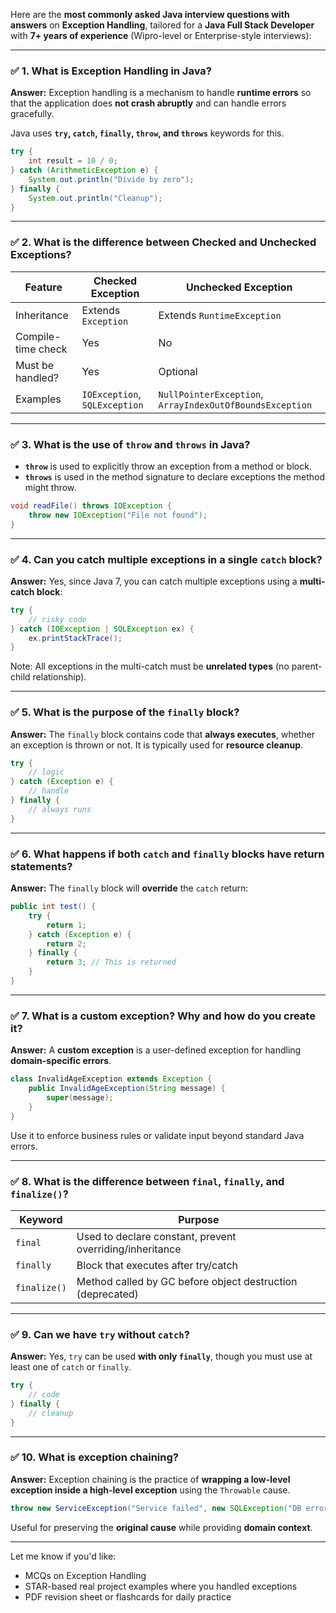 Here are the **most commonly asked Java interview questions with answers** on **Exception Handling**, tailored for a **Java Full Stack Developer** with **7+ years of experience** (Wipro-level or Enterprise-style interviews):

---

### ✅ **1. What is Exception Handling in Java?**

**Answer:**
Exception handling is a mechanism to handle **runtime errors** so that the application does **not crash abruptly** and can handle errors gracefully.

Java uses **`try`, `catch`, `finally`, `throw`, and `throws`** keywords for this.

```java
try {
    int result = 10 / 0;
} catch (ArithmeticException e) {
    System.out.println("Divide by zero");
} finally {
    System.out.println("Cleanup");
}
```

---

### ✅ **2. What is the difference between Checked and Unchecked Exceptions?**

| Feature            | Checked Exception             | Unchecked Exception                                      |
| ------------------ | ----------------------------- | -------------------------------------------------------- |
| Inheritance        | Extends `Exception`           | Extends `RuntimeException`                               |
| Compile-time check | Yes                           | No                                                       |
| Must be handled?   | Yes                           | Optional                                                 |
| Examples           | `IOException`, `SQLException` | `NullPointerException`, `ArrayIndexOutOfBoundsException` |

---

### ✅ **3. What is the use of `throw` and `throws` in Java?**

* **`throw`** is used to explicitly throw an exception from a method or block.
* **`throws`** is used in the method signature to declare exceptions the method might throw.

```java
void readFile() throws IOException {
    throw new IOException("File not found");
}
```

---

### ✅ **4. Can you catch multiple exceptions in a single `catch` block?**

**Answer:**
Yes, since Java 7, you can catch multiple exceptions using a **multi-catch block**:

```java
try {
    // risky code
} catch (IOException | SQLException ex) {
    ex.printStackTrace();
}
```

Note: All exceptions in the multi-catch must be **unrelated types** (no parent-child relationship).

---

### ✅ **5. What is the purpose of the `finally` block?**

**Answer:**
The `finally` block contains code that **always executes**, whether an exception is thrown or not. It is typically used for **resource cleanup**.

```java
try {
    // logic
} catch (Exception e) {
    // handle
} finally {
    // always runs
}
```

---

### ✅ **6. What happens if both `catch` and `finally` blocks have return statements?**

**Answer:**
The `finally` block will **override** the `catch` return:

```java
public int test() {
    try {
        return 1;
    } catch (Exception e) {
        return 2;
    } finally {
        return 3; // This is returned
    }
}
```

---

### ✅ **7. What is a custom exception? Why and how do you create it?**

**Answer:**
A **custom exception** is a user-defined exception for handling **domain-specific errors**.

```java
class InvalidAgeException extends Exception {
    public InvalidAgeException(String message) {
        super(message);
    }
}
```

Use it to enforce business rules or validate input beyond standard Java errors.

---

### ✅ **8. What is the difference between `final`, `finally`, and `finalize()`?**

| Keyword      | Purpose                                                    |
| ------------ | ---------------------------------------------------------- |
| `final`      | Used to declare constant, prevent overriding/inheritance   |
| `finally`    | Block that executes after try/catch                        |
| `finalize()` | Method called by GC before object destruction (deprecated) |

---

### ✅ **9. Can we have `try` without `catch`?**

**Answer:**
Yes, `try` can be used **with only `finally`**, though you must use at least one of `catch` or `finally`.

```java
try {
    // code
} finally {
    // cleanup
}
```

---

### ✅ **10. What is exception chaining?**

**Answer:**
Exception chaining is the practice of **wrapping a low-level exception inside a high-level exception** using the `Throwable` cause.

```java
throw new ServiceException("Service failed", new SQLException("DB error"));
```

Useful for preserving the **original cause** while providing **domain context**.

---

Let me know if you'd like:

* MCQs on Exception Handling
* STAR-based real project examples where you handled exceptions
* PDF revision sheet or flashcards for daily practice
